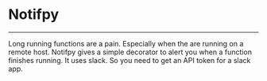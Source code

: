 # Notifpy
-----
Long running functions are a pain. Especially when the are running on a remote
host. Notifpy gives a simple decorator to alert you when a function finishes
running. It uses slack. So you need to get an API token for a slack app. 


